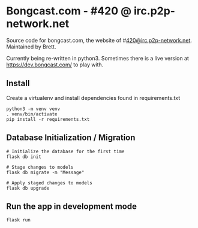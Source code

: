 # Bongcast.com - #420 @ irc.p2p-network.net
Source code for bongcast.com, the website of #420@irc.p2p-network.net.
Maintained by Brett.

Currently being re-written in python3. Sometimes there is a live version at https://dev.bongcast.com/ to play with.

## Install ##
Create a virtualenv and install dependencies found in requirements.txt

```
python3 -m venv venv
. venv/bin/activate
pip install -r requirements.txt
```

## Database Initialization / Migration ##
```
# Initialize the database for the first time
flask db init 

# Stage changes to models
flask db migrate -m "Message"

# Apply staged changes to models
flask db upgrade 
```

## Run the app in development mode ##
```
flask run
```
